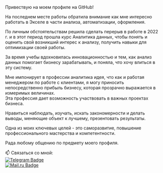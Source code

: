 Привествую на моем профиле на GitHub!

На последнем месте работы обратила внимание как мне интересно работать в Экселе в части анализа, автоматизации, оформления.   

По личным обстоятельствам решила сделать перерыв в работе в 2022 г. и в этот период прошла курс Аналитика данных, чтобы понять и оценить свой возникший интерес к анализу, получить навыки для оптимизации своей работы.

За время учебы вдохновилась инновационностью и тем, как анализ данных помогает бизнесу зарабатывать, и поняла, что хочу влиться в эту систему.   

Мне импонирует в профессии аналитика идея, что как и работая менеджером по работе с клиентами, я могу приносить непосредственно прибыль бизнесу, которая прозрачно выражается в измеримых величинах.   
Эта профессия дает возможность участвовать в важных проектах бизнеса. 

Нравиться наблюдать, изучать, искать закономерности и делать выводы, меняющие объект к лучшему, презентовать результаты.

Одна из моих ключевых целей - это саморазвитие, повышение профессионального мастерства и компетентности. 

Рада любому общению по предмету моего профиля. 

:mailbox: Cвязаться со мной:   
[![Telegram Badge](https://img.shields.io/badge/-ReginaVildanova-blue?style=flat&logo=Telegram&logoColor=white)](https://t.me/ReginaVild)   
[![Mail.ru Badge](https://img.shields.io/badge/Mail.Ru-005FF5.svg?style=for-the-badge&logo=maildotru&logoColor=white)](mailto:vrf1987@mail.ru)

